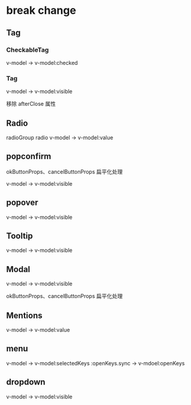 # break change

## Tag

### CheckableTag

v-model -> v-model:checked

### Tag

v-model -> v-model:visible

移除 afterClose 属性

## Radio

radioGroup radio v-model -> v-model:value

## popconfirm

okButtonProps、cancelButtonProps 扁平化处理

v-model -> v-model:visible

## popover

v-model -> v-model:visible

## Tooltip

v-model -> v-model:visible

## Modal

v-model -> v-model:visible

okButtonProps、cancelButtonProps 扁平化处理

## Mentions

v-model -> v-model:value

## menu

v-model -> v-model:selectedKeys :openKeys.sync -> v-mdoel:openKeys

## dropdown

v-model -> v-model:visible
